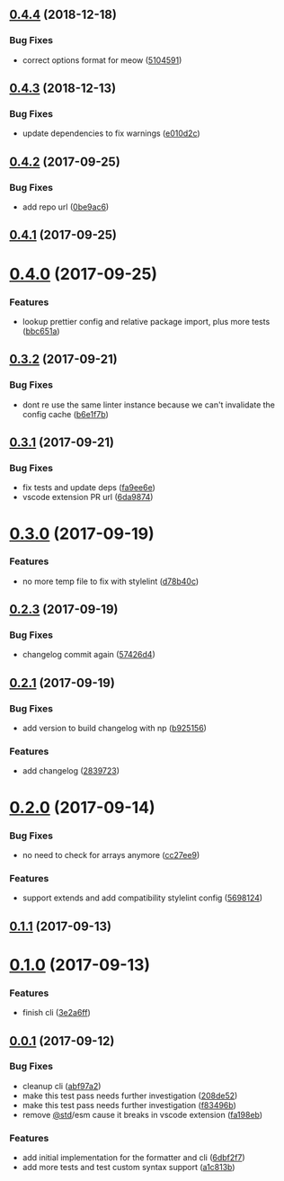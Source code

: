 ## [0.4.4](https://github.com/isellsoap/prettier-stylelint/compare/v0.4.3...v0.4.4) (2018-12-18)


### Bug Fixes

* correct options format for meow ([5104591](https://github.com/isellsoap/prettier-stylelint/commit/5104591))



## [0.4.3](https://github.com/isellsoap/prettier-stylelint/compare/v0.4.2...v0.4.3) (2018-12-13)


### Bug Fixes

* update dependencies to fix warnings ([e010d2c](https://github.com/isellsoap/prettier-stylelint/commit/e010d2c))



## [0.4.2](https://github.com/isellsoap/prettier-stylelint/compare/v0.4.1...v0.4.2) (2017-09-25)


### Bug Fixes

* add repo url ([0be9ac6](https://github.com/isellsoap/prettier-stylelint/commit/0be9ac6))



## [0.4.1](https://github.com/isellsoap/prettier-stylelint/compare/v0.4.0...v0.4.1) (2017-09-25)



# [0.4.0](https://github.com/isellsoap/prettier-stylelint/compare/v0.3.2...v0.4.0) (2017-09-25)


### Features

* lookup prettier config and relative package import, plus more tests ([bbc651a](https://github.com/isellsoap/prettier-stylelint/commit/bbc651a))



## [0.3.2](https://github.com/isellsoap/prettier-stylelint/compare/v0.3.1...v0.3.2) (2017-09-21)


### Bug Fixes

* dont re use the same linter instance because we can't invalidate the config cache ([b6e1f7b](https://github.com/isellsoap/prettier-stylelint/commit/b6e1f7b))



## [0.3.1](https://github.com/isellsoap/prettier-stylelint/compare/v0.3.0...v0.3.1) (2017-09-21)


### Bug Fixes

* fix tests and update deps ([fa9ee6e](https://github.com/isellsoap/prettier-stylelint/commit/fa9ee6e))
* vscode extension PR url ([6da9874](https://github.com/isellsoap/prettier-stylelint/commit/6da9874))



# [0.3.0](https://github.com/isellsoap/prettier-stylelint/compare/v0.2.3...v0.3.0) (2017-09-19)


### Features

* no more temp file to fix with stylelint ([d78b40c](https://github.com/isellsoap/prettier-stylelint/commit/d78b40c))



## [0.2.3](https://github.com/isellsoap/prettier-stylelint/compare/v0.2.1...v0.2.3) (2017-09-19)


### Bug Fixes

* changelog commit again ([57426d4](https://github.com/isellsoap/prettier-stylelint/commit/57426d4))



## [0.2.1](https://github.com/isellsoap/prettier-stylelint/compare/v0.2.0...v0.2.1) (2017-09-19)


### Bug Fixes

* add version to build changelog with np ([b925156](https://github.com/isellsoap/prettier-stylelint/commit/b925156))


### Features

* add changelog ([2839723](https://github.com/isellsoap/prettier-stylelint/commit/2839723))



# [0.2.0](https://github.com/isellsoap/prettier-stylelint/compare/v0.1.1...v0.2.0) (2017-09-14)


### Bug Fixes

* no need to check for arrays anymore ([cc27ee9](https://github.com/isellsoap/prettier-stylelint/commit/cc27ee9))


### Features

* support extends and add compatibility stylelint config  ([5698124](https://github.com/isellsoap/prettier-stylelint/commit/5698124))



## [0.1.1](https://github.com/isellsoap/prettier-stylelint/compare/v0.1.0...v0.1.1) (2017-09-13)



# [0.1.0](https://github.com/isellsoap/prettier-stylelint/compare/v0.0.1...v0.1.0) (2017-09-13)


### Features

* finish cli ([3e2a6ff](https://github.com/isellsoap/prettier-stylelint/commit/3e2a6ff))



## [0.0.1](https://github.com/isellsoap/prettier-stylelint/compare/6dbf2f7...v0.0.1) (2017-09-12)


### Bug Fixes

* cleanup cli ([abf97a2](https://github.com/isellsoap/prettier-stylelint/commit/abf97a2))
* make this test pass needs further investigation ([208de52](https://github.com/isellsoap/prettier-stylelint/commit/208de52))
* make this test pass needs further investigation ([f83496b](https://github.com/isellsoap/prettier-stylelint/commit/f83496b))
* remove [@std](https://github.com/std)/esm cause it breaks in vscode extension ([fa198eb](https://github.com/isellsoap/prettier-stylelint/commit/fa198eb))


### Features

* add initial implementation for the formatter and cli ([6dbf2f7](https://github.com/isellsoap/prettier-stylelint/commit/6dbf2f7))
* add more tests and test custom syntax support ([a1c813b](https://github.com/isellsoap/prettier-stylelint/commit/a1c813b))



